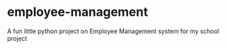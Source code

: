 # employee-management
A fun little python project on Employee Management system for my school project
